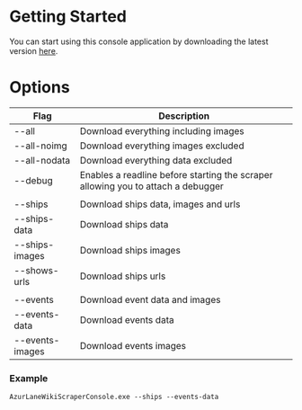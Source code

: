 # Getting Started
You can start using this console application by downloading the latest version [here](https://github.com/Myuuiii/AzurLaneWikiScraper/releases).

# Options

| Flag            | Description                                                  |
| --------------- | ------------------------------------------------------------ |
| --all           | Download everything including images                         |
| --all-noimg     | Download everything images excluded                          |
| --all-nodata    | Download everything data excluded                            |
| --debug         | Enables a readline before starting the scraper allowing you to attach a debugger |
|                 |                                                              |
| --ships         | Download ships data, images and urls                         |
| --ships-data    | Download ships data                                          |
| --ships-images  | Download ships images                                        |
| --shows-urls    | Download ships urls                                          |
|                 |                                                              |
| --events        | Download event data and images                               |
| --events-data   | Download events data                                         |
| --events-images | Download events images                                       |

### Example
`AzurLaneWikiScraperConsole.exe --ships --events-data`
